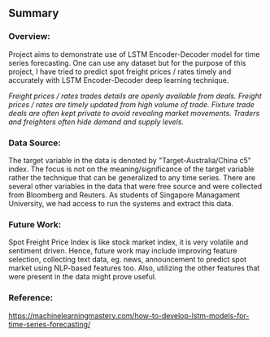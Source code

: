 ## Summary

### Overview:
Project aims to demonstrate use of LSTM Encoder-Decoder model for time series forecasting. One can use any dataset but for the purpose of this project, I have tried to predict spot freight prices / rates timely and accurately with LSTM Encoder-Decoder deep learning technique.

*Freight prices / rates trades details are openly available from deals. Freight prices / rates are timely updated from high volume of trade.
Fixture trade deals are often kept private to avoid revealing market movements. Traders and freighters often hide demand and supply levels.* 

### Data Source:
The target variable in the data is denoted by "Target-Australia/China c5" index. The focus is not on the meaning/significance of the target variable rather the technique that can be generalized to any time series.
There are several other variables in the data that were free source and were collected from Bloomberg and Reuters. As students of Singapore Managament University, we had access to run the systems and extract this data. 

### Future Work:
Spot Freight Price Index is like stock market index, it is very volatile and sentiment driven. Hence, future work may include improving feature selection, collecting text data, eg. news, announcement to predict spot market using NLP-based features too. Also, utilizing the other features that were present in the data might prove useful.

### Reference:
https://machinelearningmastery.com/how-to-develop-lstm-models-for-time-series-forecasting/
